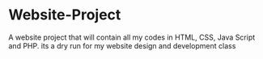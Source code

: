 # Website-Project
A website project that will contain all my codes in HTML, CSS, Java Script and PHP. its a dry run for my website design and development class
